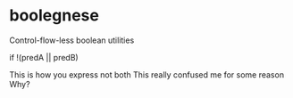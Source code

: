 # boolegnese
Control-flow-less boolean utilities


if !(predA || predB)

This is how you express not both
This really confused me for some reason
Why?
